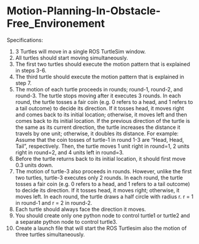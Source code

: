 # Motion-Planning-In-Obstacle-Free_Environement
Specifications:
1. 3 Turtles will move in a single ROS TurtleSim window.
2. All turtles should start moving simultaneously.
3. The first two turtles should execute the motion pattern that is explained in steps 3-6.
4. The third turtle should execute the motion pattern that is explained in step 7.
5. The motion of each turtle proceeds in rounds; round-1, round-2, and round-3. The turtle stops moving
after it executes 3 rounds. In each round, the turtle tosses a fair coin (e.g. 0 refers to a head, and 1 refers
to a tail outcome) to decide its direction. If it tosses head, it moves right and comes back to its initial
location; otherwise, it moves left and then comes back to its initial location. If the previous direction of
the turtle is the same as its current direction, the turtle increases the distance it travels by one unit;
otherwise, it doubles its distance. For example: Assume that the coin tosses of turtle-1 in round 1-3 are
“Head, Head, Tail”, respectively. Then, the turtle moves 1 unit right in round=1, 2 units right in round=2,
and 4 units left in round=3.
6. Before the turtle returns back to its initial location, it should first move 0.3 units down.
7. The motion of turtle-3 also proceeds in rounds. However, unlike the first two turtles, turtle-3 executes
only 2 rounds. In each round, the turtle tosses a fair coin (e.g. 0 refers to a head, and 1 refers to a tail
outcome) to decide its direction. If it tosses head, it moves right; otherwise, it moves left. In each round,
the turtle draws a half circle with radius r. r = 1 in round-1 and r = 2 in round-2.
8. Each turtle should always face the direction it moves.
9. You should create only one python node to control turtle1 or turtle2 and a separate python node to
control turtle3.
10. Create a launch file that will start the ROS Turtlesim also the motion of three turtles simultaneously.

